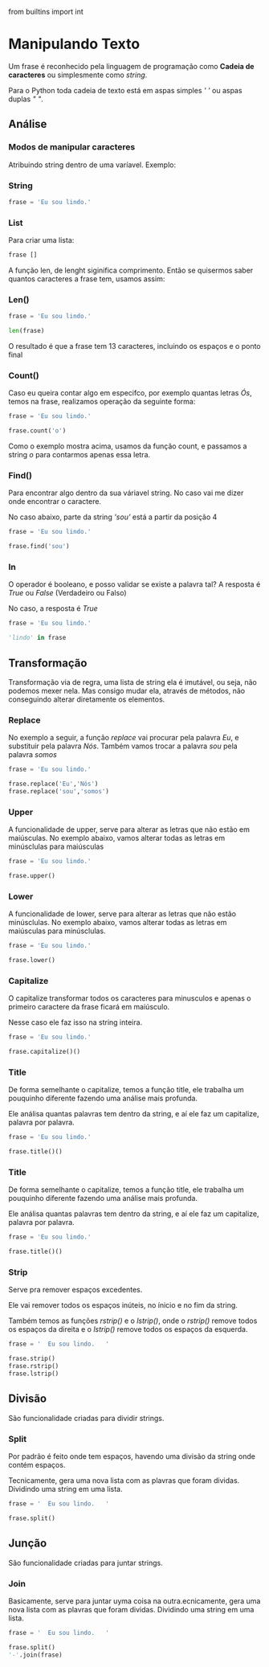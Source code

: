 from builtins import int

# Manipulando Texto

Um frase é reconhecido pela linguagem de programação como **Cadeia de caracteres** ou simplesmente
como *string*.

Para o Python toda cadeia de texto está em aspas simples *' '* ou aspas duplas *" "*.

## Análise
### Modos de manipular caracteres

 Atribuindo string dentro de uma varíavel.
Exemplo:


###  String
```python
frase = 'Eu sou lindo.'
```


### List
Para criar uma lista:

```python
frase []
```

A função len, de lenght siginifica comprimento.
Então se quisermos saber  quantos caracteres a frase tem, usamos assim:


### Len()
```python
frase = 'Eu sou lindo.'

len(frase)
```

O resultado é que a frase tem 13 caracteres, incluindo os espaços e o ponto final

### Count()
Caso eu queira contar algo em especifco, por exemplo quantas letras *Ós*, temos na frase, realizamos
operação da seguinte forma:

```python
frase = 'Eu sou lindo.'

frase.count('o')
```

Como o exemplo mostra acima, usamos da função count, e passamos a string *o* para contarmos apenas essa letra.


### Find()

Para encontrar algo dentro da sua váriavel string.
No caso vai me dizer onde encontrar o caractere.

No caso abaixo, parte da string *'sou'* está a partir da posição 4

```python
frase = 'Eu sou lindo.'

frase.find('sou')
```

### In

O operador é booleano, e posso validar se existe a palavra tal?
A resposta é *True* ou *False* (Verdadeiro ou Falso)

No caso, a resposta é *True*
```python
frase = 'Eu sou lindo.'

'lindo' in frase
```

## Transformação

Transformação via de regra, uma lista de string ela é imutável, ou seja, não podemos mexer nela.
Mas consigo mudar ela, através de métodos, não conseguindo alterar diretamente os elementos.

### Replace
No exemplo a seguir, a função *replace* vai procurar pela palavra *Eu*, e substituir pela palavra *Nós*.
Também vamos trocar a palavra *sou* pela palavra *somos*

```python
frase = 'Eu sou lindo.'

frase.replace('Eu','Nós')
frase.replace('sou','somos')
```

### Upper
A funcionalidade de upper, serve para alterar as letras que não estão em maiúsculas.
No exemplo abaixo, vamos alterar todas as letras em minúsclulas para maiúsculas

```python
frase = 'Eu sou lindo.'

frase.upper()
```

### Lower
A funcionalidade de lower, serve para alterar as letras que não estão minúsclulas.
No exemplo abaixo, vamos alterar todas as letras em maiúsculas para minúsclulas.

```python
frase = 'Eu sou lindo.'

frase.lower()
```

### Capitalize
O capitalize transformar todos os caracteres para minusculos e apenas o primeiro caractere
da frase ficará em maiúsculo.

Nesse caso ele faz isso na string inteira.


```python
frase = 'Eu sou lindo.'

frase.capitalize()()
```

### Title
De forma semelhante o capitalize, temos a função title, ele trabalha um pouquinho diferente
fazendo uma análise mais profunda.

Ele análisa quantas palavras tem dentro da string, e aí ele faz um capitalize, palavra por palavra.

```python
frase = 'Eu sou lindo.'

frase.title()()
```

### Title
De forma semelhante o capitalize, temos a função title, ele trabalha um pouquinho diferente
fazendo uma análise mais profunda.

Ele análisa quantas palavras tem dentro da string, e aí ele faz um capitalize, palavra por palavra.

```python
frase = 'Eu sou lindo.'

frase.title()()
```

### Strip
Serve pra remover espaços excedentes.

Ele vai remover todos os espaços inúteis, no ínicio e no fim da string.

Também temos as funções *rstrip()* e o *lstrip()*, onde o *rstrip()* remove todos os espaços da direita
e o *lstrip()* remove todos os espaços da esquerda.

```python
frase = '  Eu sou lindo.   '

frase.strip()
frase.rstrip()
frase.lstrip()
```

## Divisão
São funcionalidade criadas para dividir strings.

### Split

Por padrão é feito onde tem espaços, havendo uma divisão da string onde contém espaços.

Tecnicamente, gera uma nova lista com as plavras que foram dividas. Dividindo uma string em uma lista.


```python
frase = '  Eu sou lindo.   '

frase.split()
```

## Junção
São funcionalidade criadas para juntar strings.

### Join

Basicamente, serve para juntar uyma coisa na outra.ecnicamente, gera uma nova lista com as plavras que foram dividas. Dividindo uma string em uma lista.


```python
frase = '  Eu sou lindo.   '

frase.split()
'-'.join(frase)
```